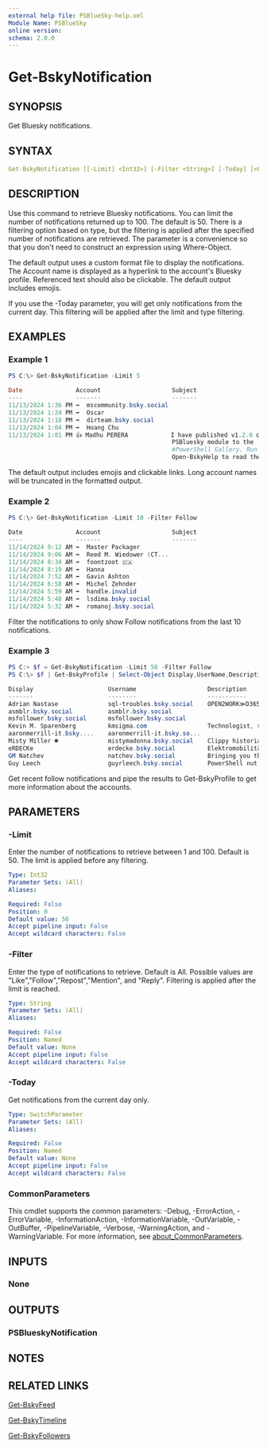 ```yaml
---
external help file: PSBlueSky-help.xml
Module Name: PSBlueSky
online version:
schema: 2.0.0
---
```


# Get-BskyNotification

## SYNOPSIS

Get Bluesky notifications.

## SYNTAX

```yaml
Get-BskyNotification [[-Limit] <Int32>] [-Filter <String>] [-Today] [<CommonParameters>]
```

## DESCRIPTION

Use this command to retrieve Bluesky notifications. You can limit the number of notifications returned up to 100. The default is 50. There is a filtering option based on type, but the filtering is applied after the specified number of notifications are retrieved. The parameter is a convenience so that you don't need to construct an expression using Where-Object.

The default output uses a custom format file to display the notifications. The Account name is displayed as a hyperlink to the account's Bluesky profile. Referenced text should also be clickable. The default output includes emojis.

If you use the -Today parameter, you will get only notifications from the current day. This filtering will be applied after the limit and type filtering.

## EXAMPLES

### Example 1

```powershell
PS C:\> Get-BskyNotification -Limit 5

Date               Account                    Subject
----               -------                    -------
11/13/2024 1:36 PM ➡  mscommunity.bsky.social
11/13/2024 1:24 PM ➡  Oscar
11/13/2024 1:18 PM ➡  dirteam.bsky.social
11/13/2024 1:04 PM ➡  Hoang Chu
11/13/2024 1:01 PM 👍 Madhu PERERA            I have published v1.2.0 of the
                                              PSBluesky module to the
                                              #PowerShell Gallery. Run
                                              Open-BskyHelp to read the help PDF
```

The default output includes emojis and clickable links. Long account names will be truncated in the formatted output.

### Example 2

```powershell
PS C:\> Get-BskyNotification -Limit 10 -Filter Follow

Date               Account                    Subject
----               -------                    -------
11/14/2024 9:12 AM ➡  Master Packager
11/14/2024 9:06 AM ➡  Reed M. Wiedower (CT...
11/14/2024 8:34 AM ➡  foontzoot 🇨🇦
11/14/2024 8:19 AM ➡  Hanna
11/14/2024 7:52 AM ➡  Gavin Ashton
11/14/2024 6:58 AM ➡  Michel Zehnder
11/14/2024 5:59 AM ➡  handle.invalid
11/14/2024 5:48 AM ➡  lsdima.bsky.social
11/14/2024 5:32 AM ➡  romanoj.bsky.social
```

Filter the notifications to only show Follow notifications from the last 10 notifications.

### Example 3

```powershell
PS C:> $f = Get-BskyNotification -Limit 50 -Filter Follow
PS C:\> $f | Get-BskyProfile | Select-Object Display,UserName,Description

Display                     Username                    Description
-------                     --------                    -----------
Adrian Nastase              sql-troubles.bsky.social    OPEN2WORK≫D365 F&O ...
asmblr.bsky.social          asmblr.bsky.social
msfollower.bsky.social      msfollower.bsky.social
Kevin M. Sparenberg         kmsigma.com                 Technologist, speak...
aaronmerrill-it.bsky....    aaronmerrill-it.bsky.so...
Misty Miller ☻              mistymadonna.bsky.social    Clippy historian, ti...
eRDECKe                     erdecke.bsky.social         Elektromobilität
GM Natchev                  natchev.bsky.social         Bringing you the bes...
Guy Leech                   guyrleech.bsky.social       PowerShell nut. Dog ...
```

Get recent follow notifications and pipe the results to Get-BskyProfile to get more information about the accounts.

## PARAMETERS

### -Limit

Enter the number of notifications to retrieve between 1 and 100.
Default is 50. The limit is applied before any filtering.

```yaml
Type: Int32
Parameter Sets: (All)
Aliases:

Required: False
Position: 0
Default value: 50
Accept pipeline input: False
Accept wildcard characters: False
```

### -Filter

Enter the type of notifications to retrieve. Default is All.
Possible values are "Like","Follow","Repost","Mention", and "Reply".
Filtering is applied after the limit is reached.

```yaml
Type: String
Parameter Sets: (All)
Aliases:

Required: False
Position: Named
Default value: None
Accept pipeline input: False
Accept wildcard characters: False
```

### -Today

Get notifications from the current day only.

```yaml
Type: SwitchParameter
Parameter Sets: (All)
Aliases:

Required: False
Position: Named
Default value: None
Accept pipeline input: False
Accept wildcard characters: False
```

### CommonParameters

This cmdlet supports the common parameters: -Debug, -ErrorAction, -ErrorVariable, -InformationAction, -InformationVariable, -OutVariable, -OutBuffer, -PipelineVariable, -Verbose, -WarningAction, and -WarningVariable. For more information, see [about_CommonParameters](http://go.microsoft.com/fwlink/?LinkID=113216).

## INPUTS

### None

## OUTPUTS

### PSBlueskyNotification

## NOTES

## RELATED LINKS

[Get-BskyFeed](Get-BskyFeed.md)

[Get-BskyTimeline](Get-BskyTimeline.md)

[Get-BskyFollowers](Get-BskyFollowers.md)
